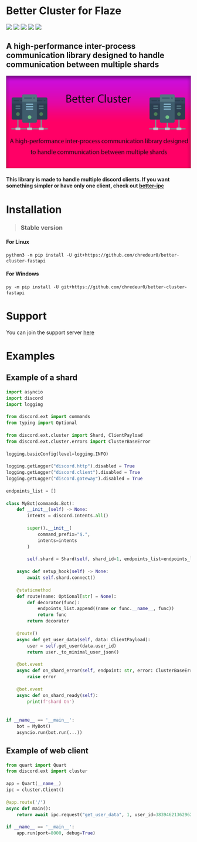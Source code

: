 # Better Cluster for Flaze


<a href="https://pypi.org/project/better-cluster/" target="_blank"><img src="https://img.shields.io/pypi/v/better-cluster"></a>
<img src="https://img.shields.io/pypi/pyversions/better-cluster">
<img src="https://img.shields.io/github/last-commit/MiroslavRosenov/better-cluster">
<img src="https://img.shields.io/github/license/MiroslavRosenov/better-cluster">
<a href="https://discord.gg/Rpg7zjFYsh" target="_blank"><img src="https://img.shields.io/discord/875005644594372638?label=discord"></a>

## A high-performance inter-process communication library designed to handle communication between multiple shards

<img src="https://raw.githubusercontent.com/MiroslavRosenov/better-cluster/main/images/banner.png">

#### This library is made to handle multiple discord clients. If you want something simpler or have only one client, check out [better-ipc](https://github.com/MiroslavRosenov/better-ipc)

# Installation
> ### Stable version
#### For Linux
```shell
python3 -m pip install -U git+https://github.com/chredeur0/better-cluster-fastapi
```
#### For Windows
```shell
py -m pip install -U git+https://github.com/chredeur0/better-cluster-fastapi
```

# Support

You can join the support server [here](https://discord.gg/Q8EHcWkmZU)

# Examples

## Example of a shard
```python
import asyncio
import discord
import logging

from discord.ext import commands
from typing import Optional

from discord.ext.cluster import Shard, ClientPayload
from discord.ext.cluster.errors import ClusterBaseError

logging.basicConfig(level=logging.INFO)

logging.getLogger("discord.http").disabled = True
logging.getLogger("discord.client").disabled = True
logging.getLogger("discord.gateway").disabled = True

endpoints_list = []

class MyBot(commands.Bot):
    def __init__(self) -> None:
        intents = discord.Intents.all()

        super().__init__(
            command_prefix="$.",
            intents=intents
        )

        self.shard = Shard(self, shard_id=1, endpoints_list=endpoints_list)

    async def setup_hook(self) -> None:
        await self.shard.connect()

    @staticmethod
    def route(name: Optional[str] = None):
        def decorator(func):
            endpoints_list.append((name or func.__name__, func))
            return func
        return decorator
        
    @route()
    async def get_user_data(self, data: ClientPayload):
        user = self.get_user(data.user_id)
        return user._to_minimal_user_json()
    
    @bot.event
    async def on_shard_error(self, endpoint: str, error: ClusterBaseError):
        raise error

    @bot.event
    async def on_shard_ready(self):
        print(f'shard On')

        
if __name__ == '__main__':
    bot = MyBot()
    asyncio.run(bot.run(...))
```


## Example of web client
```python
from quart import Quart
from discord.ext import cluster

app = Quart(__name__)
ipc = cluster.Client()

@app.route('/')
async def main():
    return await ipc.request("get_user_data", 1, user_id=383946213629624322)

if __name__ == '__main__':
    app.run(port=8000, debug=True)
```

